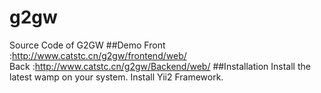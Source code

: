 # g2gw
Source Code of G2GW
##Demo
Front :http://www.catstc.cn/g2gw/frontend/web/  
Back  :http://www.catstc.cn/g2gw/Backend/web/
##Installation
Install the latest wamp on your system.
Install Yii2 Framework.
